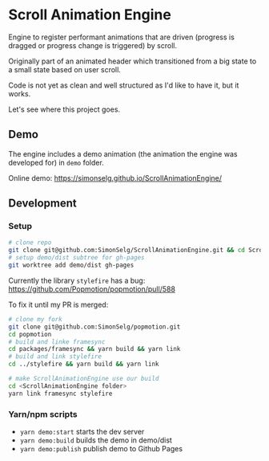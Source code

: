 # Scroll Animation Engine

Engine to register performant animations that are driven (progress is dragged or progress change is triggered) by scroll.

Originally part of an animated header which transitioned from a big state to a small state based on user scroll.

Code is not yet as clean and well structured as I'd like to have it, but it works.

Let's see where this project goes.

## Demo

The engine includes a demo animation (the animation the engine was developed for) in `demo` folder. 

Online demo: https://simonselg.github.io/ScrollAnimationEngine/

## Development

### Setup

```bash
# clone repo
git clone git@github.com:SimonSelg/ScrollAnimationEngine.git && cd ScrollAnimationEngine
# setup demo/dist subtree for gh-pages
git worktree add demo/dist gh-pages
```

Currently the library `stylefire` has a bug: https://github.com/Popmotion/popmotion/pull/588

To fix it until my PR is merged:

```bash
# clone my fork
git clone git@github.com:SimonSelg/popmotion.git
cd popmotion
# build and linke framesync
cd packages/framesync && yarn build && yarn link 
# build and link stylefire
cd ../stylefire && yarn build && yarn link

# make ScrollAnimationEngine use our build
cd <ScrollAnimationEngine folder>
yarn link framesync stylefire
```

### Yarn/npm scripts
- `yarn demo:start` starts the dev server
- `yarn demo:build` builds the demo in demo/dist
- `yarn demo:publish` publish demo to Github Pages
